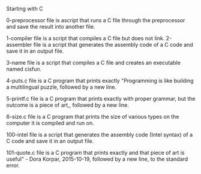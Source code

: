 Starting with C

0-preprocessor file is ascript that runs a C file through the preprocessor and save the result into another file.

1-compiler file is a script that compiles a C file but does not link.
2-assembler file is a script that generates the assembly code of a C code and save it in an output file.

3-name file is a script that compiles a C file and creates an executable named cisfun.

4-puts.c file is a C program that prints exactly "Programming is like building a multilingual puzzle, followed by a new line.

5-printf.c file is  a C program that prints exactly with proper grammar, but the outcome is a piece of art,, followed by a new line.

6-size.c file is  a C program that prints the size of various types on the computer it is compiled and run on.

100-intel file is  a script that generates the assembly code (Intel syntax) of a C code and save it in an output file.

101-quote.c file is  a C program that prints exactly and that piece of art is useful" - Dora Korpar, 2015-10-19, followed by a new line, to the standard error.
